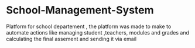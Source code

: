 # School-Management-System
Platform for school departement , the platform was made to make to automate actions like managing student ,teachers, modules and  grades and calculating the final assement and sending it via email
